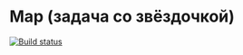 # Map (задача со звёздочкой)

[![Build status](https://ci.appveyor.com/api/projects/status/i17u79rus2l1e6oi?svg=true)](https://ci.appveyor.com/project/Kohstantih/map-level-ajs-task-7)

